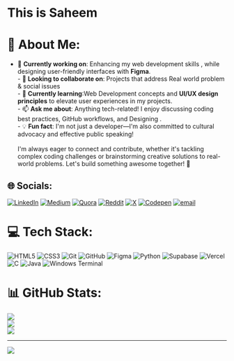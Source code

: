 # This is Saheem

# 💫 About Me:
- 🌱 **Currently working on**: Enhancing my web development skills , while designing user-friendly interfaces with **Figma**.<br>- 🤝 **Looking to collaborate on**: Projects that address Real world problem & social issues<br>- 🧠 **Currently learning**:Web Development concepts and **UI/UX design principles** to elevate user experiences in my projects.<br>- 📫 **Ask me about**: Anything tech-related! I enjoy discussing coding best practices, GitHub workflows, and Designing .<br>- 💡 **Fun fact**: I'm not just a developer—I'm also committed to cultural advocacy and effective public speaking!<br><br>I'm always eager to connect and contribute, whether it's tackling complex coding challenges or brainstorming creative solutions to real-world problems. Let's build something awesome together! 🚀<br>


## 🌐 Socials:
[![LinkedIn](https://img.shields.io/badge/LinkedIn-%230077B5.svg?logo=linkedin&logoColor=white)](https://linkedin.com/in/saheem-thinks-so/) [![Medium](https://img.shields.io/badge/Medium-12100E?logo=medium&logoColor=white)](https://medium.com/@@pimohammedsahu72) [![Quora](https://img.shields.io/badge/Quora-%23B92B27.svg?logo=Quora&logoColor=white)](https://quora.com/profile/Saheem-Thinks-So) [![Reddit](https://img.shields.io/badge/Reddit-%23FF4500.svg?logo=Reddit&logoColor=white)](https://reddit.com/user/Saheem_the_Maximus) [![X](https://img.shields.io/badge/X-black.svg?logo=X&logoColor=white)](https://x.com/saheem_so26025) [![Codepen](https://img.shields.io/badge/Codepen-000000?logo=codepen&logoColor=white)](https://codepen.io/saheem-thinks-so) [![email](https://img.shields.io/badge/Email-D14836?logo=gmail&logoColor=white)](mailto:pimohammedsahu72@gmail.com) 

# 💻 Tech Stack:

![HTML5](https://img.shields.io/badge/html5-%23E34F26.svg?style=for-the-badge&logo=html5&logoColor=white) ![CSS3](https://img.shields.io/badge/css3-%231572B6.svg?style=for-the-badge&logo=css3&logoColor=white) ![Git](https://img.shields.io/badge/git-%23F05033.svg?style=for-the-badge&logo=git&logoColor=white) ![GitHub](https://img.shields.io/badge/github-%23121011.svg?style=for-the-badge&logo=github&logoColor=white) ![Figma](https://img.shields.io/badge/figma-%23F24E1E.svg?style=for-the-badge&logo=figma&logoColor=white) ![Python](https://img.shields.io/badge/python-3670A0?style=for-the-badge&logo=python&logoColor=ffdd54) ![Supabase](https://img.shields.io/badge/Supabase-3ECF8E?style=for-the-badge&logo=supabase&logoColor=white) ![Vercel](https://img.shields.io/badge/vercel-%23000000.svg?style=for-the-badge&logo=vercel&logoColor=white) ![C](https://img.shields.io/badge/c-%2300599C.svg?style=for-the-badge&logo=c&logoColor=white) ![Java](https://img.shields.io/badge/java-%23ED8B00.svg?style=for-the-badge&logo=openjdk&logoColor=white) ![Windows Terminal](https://img.shields.io/badge/Windows%20Terminal-%234D4D4D.svg?style=for-the-badge&logo=windows-terminal&logoColor=white)
# 📊 GitHub Stats:
![](https://github-readme-stats.vercel.app/api?username=Mohammed-Saheem&theme=dark&hide_border=false&include_all_commits=false&count_private=false)<br/>
![](https://nirzak-streak-stats.vercel.app/?user=Mohammed-Saheem&theme=dark&hide_border=false)<br/>
![](https://github-readme-stats.vercel.app/api/top-langs/?username=Mohammed-Saheem&theme=dark&hide_border=false&include_all_commits=false&count_private=false&layout=compact)

---
[![](https://visitcount.itsvg.in/api?id=Mohammed-Saheem&icon=0&color=0)](https://visitcount.itsvg.in)

<!-- Proudly created with GPRM ( https://gprm.itsvg.in ) -->
